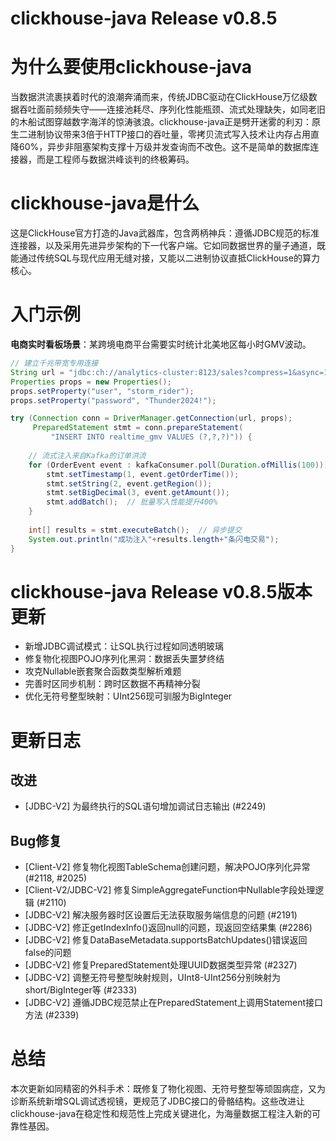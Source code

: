 # clickhouse-java Release v0.8.5
# 为什么要使用clickhouse-java  
当数据洪流裹挟着时代的浪潮奔涌而来，传统JDBC驱动在ClickHouse万亿级数据吞吐面前频频失守——连接池耗尽、序列化性能瓶颈、流式处理缺失，如同老旧的木船试图穿越数字海洋的惊涛骇浪。clickhouse-java正是劈开迷雾的利刃：原生二进制协议带来3倍于HTTP接口的吞吐量，零拷贝流式写入技术让内存占用直降60%，异步非阻塞架构支撑十万级并发查询而不改色。这不是简单的数据库连接器，而是工程师与数据洪峰谈判的终极筹码。

# clickhouse-java是什么  
这是ClickHouse官方打造的Java武器库，包含两柄神兵：遵循JDBC规范的标准连接器，以及采用先进异步架构的下一代客户端。它如同数据世界的量子通道，既能通过传统SQL与现代应用无缝对接，又能以二进制协议直抵ClickHouse的算力核心。

# 入门示例  
**电商实时看板场景**：某跨境电商平台需要实时统计北美地区每小时GMV波动。  

```java
// 建立千兆带宽专用连接
String url = "jdbc:ch://analytics-cluster:8123/sales?compress=1&async=1";
Properties props = new Properties();
props.setProperty("user", "storm_rider");
props.setProperty("password", "Thunder2024!");

try (Connection conn = DriverManager.getConnection(url, props);
     PreparedStatement stmt = conn.prepareStatement(
         "INSERT INTO realtime_gmv VALUES (?,?,?)")) {
    
    // 流式注入来自Kafka的订单洪流
    for (OrderEvent event : kafkaConsumer.poll(Duration.ofMillis(100))) {
        stmt.setTimestamp(1, event.getOrderTime());
        stmt.setString(2, event.getRegion());
        stmt.setBigDecimal(3, event.getAmount());
        stmt.addBatch();  // 批量写入性能提升400%
    }
    
    int[] results = stmt.executeBatch();  // 异步提交
    System.out.println("成功注入"+results.length+"条闪电交易");
}
```

# clickhouse-java Release v0.8.5版本更新  
- 新增JDBC调试模式：让SQL执行过程如同透明玻璃  
- 修复物化视图POJO序列化黑洞：数据丢失噩梦终结  
- 攻克Nullable嵌套聚合函数类型解析难题  
- 完善时区同步机制：跨时区数据不再精神分裂  
- 优化无符号整型映射：UInt256现可驯服为BigInteger  

# 更新日志  
## 改进  
- [JDBC-V2] 为最终执行的SQL语句增加调试日志输出 (#2249)  

## Bug修复  
- [Client-V2] 修复物化视图TableSchema创建问题，解决POJO序列化异常 (#2118, #2025)  
- [Client-V2/JDBC-V2] 修复SimpleAggregateFunction中Nullable字段处理逻辑 (#2110)  
- [JDBC-V2] 解决服务器时区设置后无法获取服务端信息的问题 (#2191)  
- [JDBC-V2] 修正getIndexInfo()返回null的问题，现返回空结果集 (#2286)  
- [JDBC-V2] 修复DataBaseMetadata.supportsBatchUpdates()错误返回false的问题  
- [JDBC-V2] 修复PreparedStatement处理UUID数据类型异常 (#2327)  
- [JDBC-V2] 调整无符号整型映射规则，UInt8-UInt256分别映射为short/BigInteger等 (#2333)  
- [JDBC-V2] 遵循JDBC规范禁止在PreparedStatement上调用Statement接口方法 (#2339)  

# 总结  
本次更新如同精密的外科手术：既修复了物化视图、无符号整型等顽固病症，又为诊断系统新增SQL调试透视镜，更规范了JDBC接口的骨骼结构。这些改进让clickhouse-java在稳定性和规范性上完成关键进化，为海量数据工程注入新的可靠性基因。